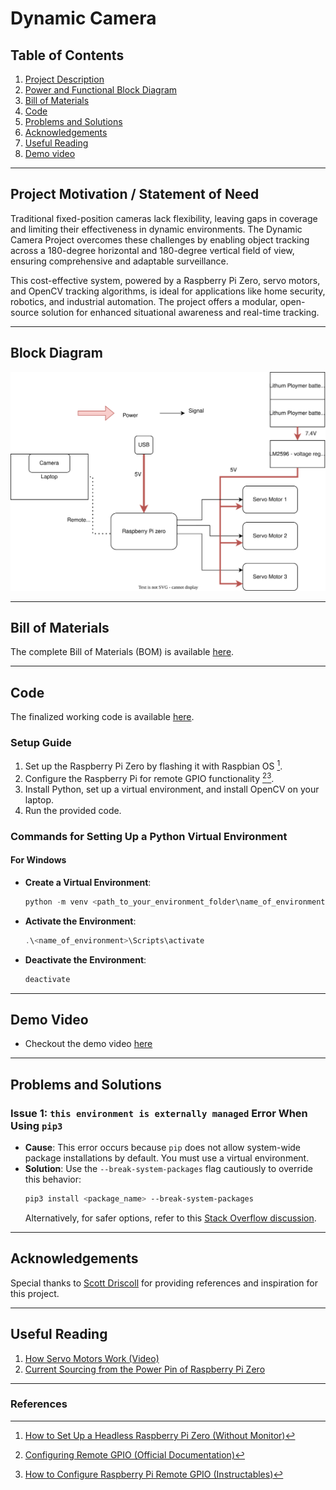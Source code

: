 # Dynamic Camera  


## Table of Contents  
1. [Project Description](#project-motivation---statement-of-need)  
2. [Power and Functional Block Diagram](#block-diagram)  
3. [Bill of Materials](#bill-of-materials)  
4. [Code](#code)  
5. [Problems and Solutions](#problems-and-solutions)  
6. [Acknowledgements](#acknowledgements)  
7. [Useful Reading](#useful-reading)  
8. [Demo video](#demo-video)

---

## Project Motivation  / Statement of Need

Traditional fixed-position cameras lack flexibility, leaving gaps in coverage and limiting their effectiveness in dynamic environments. The Dynamic Camera Project overcomes these challenges by enabling object tracking across a 180-degree horizontal and 180-degree vertical field of view, ensuring comprehensive and adaptable surveillance.

This cost-effective system, powered by a Raspberry Pi Zero, servo motors, and OpenCV tracking algorithms, is ideal for applications like home security, robotics, and industrial automation. The project offers a modular, open-source solution for enhanced situational awareness and real-time tracking.

---

## Block Diagram  
![Power and Functional Block Diagram](./power_and_functional_block_dig.svg)  

---

## Bill of Materials  

The complete Bill of Materials (BOM) is available [here](./BOM_dynamic_cam_aligne.csv).  

---

## Code  

The finalized working code is available [here](./Code/Finalized_code/remote_dynacam_xy.py).  

### Setup Guide  

1. Set up the Raspberry Pi Zero by flashing it with Raspbian OS [^4].  
2. Configure the Raspberry Pi for remote GPIO functionality [^1][^2].  
3. Install Python, set up a virtual environment, and install OpenCV on your laptop.  
4. Run the provided code.  

### Commands for Setting Up a Python Virtual Environment  

#### For Windows  

- **Create a Virtual Environment**:  
    ```powershell  
    python -m venv <path_to_your_environment_folder\name_of_environment>  
    ```  

- **Activate the Environment**:  
    ```powershell  
    .\<name_of_environment>\Scripts\activate  
    ```  

- **Deactivate the Environment**:  
    ```powershell  
    deactivate  
    ```  

---

## Demo Video
- Checkout the demo video [here](https://youtu.be/tq0N1PE9opI)

---

## Problems and Solutions  

### Issue 1: `this environment is externally managed` Error When Using `pip3`  

- **Cause**: This error occurs because `pip` does not allow system-wide package installations by default. You must use a virtual environment.  
- **Solution**: Use the `--break-system-packages` flag cautiously to override this behavior:  
    ```bash  
    pip3 install <package_name> --break-system-packages  
    ```  
    Alternatively, for safer options, refer to this [Stack Overflow discussion](https://stackoverflow.com/questions/75608323/how-do-i-solve-error-externally-managed-environment-every-time-i-use-pip-3).  

---

## Acknowledgements  

Special thanks to [Scott Driscoll](https://github.com/curiousinventor/skellington) for providing references and inspiration for this project.  

---

## Useful Reading  

1. [How Servo Motors Work (Video)](https://www.youtube.com/watch?v=1WnGv-DPexc)  
2. [Current Sourcing from the Power Pin of Raspberry Pi Zero](https://pinout.xyz/pinout/5v_power)  

---

### References  

[^1]: [Configuring Remote GPIO (Official Documentation)](https://gpiozero.readthedocs.io/en/stable/remote_gpio.html)  
[^2]: [How to Configure Raspberry Pi Remote GPIO (Instructables)](https://www.instructables.com/Raspberry-Pi-Remote-GPIO/)  
[^3]: [Raspberry Pi Zero Pin-Out and Pin Description](https://pinout.xyz/)  
[^4]: [How to Set Up a Headless Raspberry Pi Zero (Without Monitor)](https://www.tomshardware.com/reviews/raspberry-pi-headless-setup-how-to,6028.html)  

